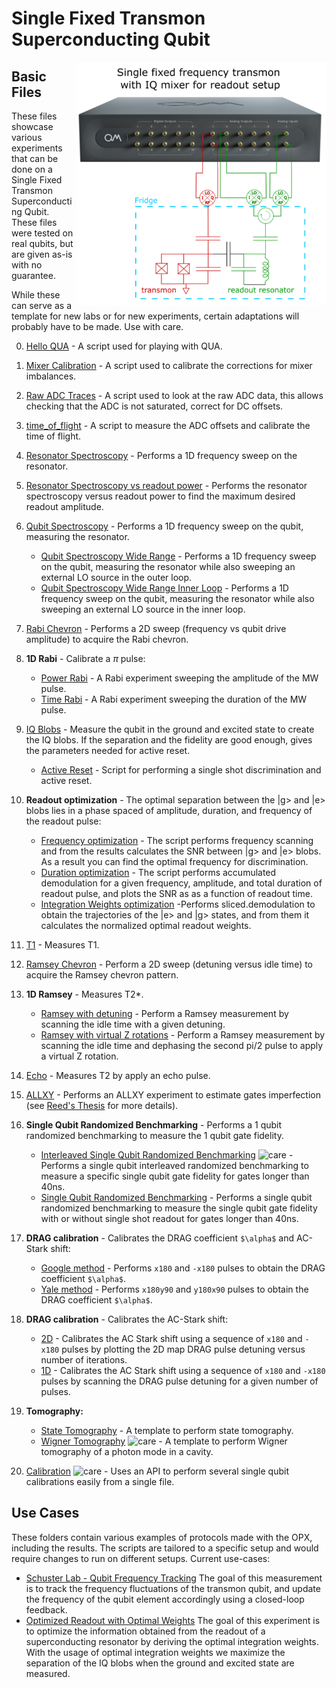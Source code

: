 # Single Fixed Transmon Superconducting Qubit

<img align="right" src="Single Fixed Frequency Transmon Setup.PNG" alt="drawing" width="400"/>

## Basic Files
These files showcase various experiments that can be done on a Single Fixed Transmon Superconducting Qubit.
These files were tested on real qubits, but are given as-is with no guarantee.

While these can serve as a template for new labs or for new experiments, certain adaptations will probably have to be made.
Use with care.

0. [Hello QUA](00_hello_qua.py) - A script used for playing with QUA.
1. [Mixer Calibration](01_manual_mixer_calibration.py) - A script used to calibrate the corrections for mixer imbalances.
2. [Raw ADC Traces](02_raw_adc_traces.py) - A script used to look at the raw ADC data, this allows checking that the ADC 
is not saturated, correct for DC offsets.
3. [time_of_flight](03_time_of_flight.py) - A script to measure the ADC offsets and calibrate the time of flight.
4. [Resonator Spectroscopy](04_resonator_spec.py) - Performs a 1D frequency sweep on the resonator.
5. [Resonator Spectroscopy vs readout power](05_resonator_spec_vs_amplitude.py) - Performs the resonator spectroscopy versus readout power to find the maximum desired readout amplitude.
6. [Qubit Spectroscopy](06_qubit_spec.py) - Performs a 1D frequency sweep on the qubit, measuring the resonator.
   * [Qubit Spectroscopy Wide Range](06_qubit_spec_wide_range.py) - Performs a 1D frequency sweep on the qubit, measuring the resonator while also sweeping an external LO source in the outer loop.
   * [Qubit Spectroscopy Wide Range Inner Loop](06_qubit_spec_wide_range_inner_loop_TBD.py) - Performs a 1D frequency sweep on the qubit, measuring the resonator while also sweeping an external LO source in the inner loop.
7. [Rabi Chevron](07_rabi_chevron.py) - Performs a 2D sweep (frequency vs qubit drive amplitude) to acquire the Rabi chevron.
8. **1D Rabi** - Calibrate a $\pi$ pulse:
    * [Power Rabi](08_power_rabi.py) - A Rabi experiment sweeping the amplitude of the MW pulse.
    * [Time Rabi](08_time_rabi.py) - A Rabi experiment sweeping the duration of the MW pulse.
9. [IQ Blobs](09_IQ_blobs.py) - Measure the qubit in the ground and excited state to create the IQ blobs. If the separation
and the fidelity are good enough, gives the parameters needed for active reset.
    * [Active Reset](09_active_reset.py) - Script for performing a single shot discrimination and active reset.
10. **Readout optimization** - The optimal separation between the |g> and |e> blobs lies in a phase spaced of amplitude, duration, and frequency of the readout pulse:
    * [Frequency optimization](10_readout_frequency_optimization.py) - The script performs frequency scanning and from the results calculates the SNR between |g> and |e> blobs. As a result you can find the optimal frequency for discrimination.
    * [Duration optimization](10_readout_duration_optimization.py) - The script performs accumulated demodulation for a given frequency, amplitude, and total duration of readout pulse, and plots the SNR as as a function of readout time.
    * [Integration Weights optimization](10_readout_weight_optimization.py) -Performs sliced.demodulation to obtain the trajectories of the |e> and |g> states, and from them it calculates the normalized optimal readout weights.
11. [T1](11_T1.py) - Measures T1.
13. [Ramsey Chevron](12_ramsey_chevron.py) - Perform a 2D sweep (detuning versus idle time) to acquire the Ramsey chevron pattern.
12. **1D Ramsey** - Measures T2*.
    * [Ramsey with detuning](13_ramsey_w_detuning.py) - Perform a Ramsey measurement by scanning the idle time with a given detuning.
    * [Ramsey with virtual Z rotations](13_ramsey_w_virtual_rotation.py) - Perform a Ramsey measurement by scanning the idle time and dephasing the second pi/2 pulse to apply a virtual Z rotation.
14. [Echo](14_echo.py) - Measures T2 by apply an echo pulse.
15. [ALLXY](15_allxy.py) - Performs an ALLXY experiment to estimate gates imperfection
(see [Reed's Thesis](https://rsl.yale.edu/sites/default/files/files/RSL_Theses/reed.pdf) for more details).
16. **Single Qubit Randomized Benchmarking** - Performs a 1 qubit randomized benchmarking to measure the 1 qubit gate
fidelity.
    *  [Interleaved Single Qubit Randomized Benchmarking](16_randomized_benchmarking_interleaved.py) ![care](https://img.shields.io/badge/to_be_tested_on_a_real_device-use_with_care-red) - Performs a single qubit interleaved randomized benchmarking to measure a specific single qubit gate fidelity  for gates longer than 40ns.
    * [Single Qubit Randomized Benchmarking](16_randomized_benchmarking.py) - Performs a single qubit randomized benchmarking to measure the single qubit gate fidelity with or without single shot readout for gates longer than 40ns.
17. **DRAG calibration** - Calibrates the DRAG coefficient `$\alpha$` and AC-Stark shift:
    * [Google method](17_DRAG_calibration_Google.py) - Performs `x180` and `-x180` pulses to obtain 
the DRAG coefficient `$\alpha$`.
    * [Yale method](17_DRAG_calibration_Yale.py) - Performs `x180y90` and `y180x90` pulses to obtain 
the DRAG coefficient `$\alpha$`.
18. **DRAG calibration** - Calibrates the AC-Stark shift:
    * [2D](18_AC_Stark_2Dcalibration_Google.py) - Calibrates the AC Stark shift using a sequence of `x180` and `-x180` pulses by plotting the 2D map DRAG pulse detuning versus number of iterations.
    * [1D](18_AC_Stark_1Dcalibration_Google.py) - Calibrates the AC Stark shift using a sequence of `x180` and `-x180` pulses by scanning the DRAG pulse detuning for a given number of pulses.

19. **Tomography:**
    * [State Tomography](19_state_tomography.py) - A template to perform state tomography.
    *  [Wigner Tomography](19_wigner_tomography.py) ![care](https://img.shields.io/badge/to_be_tested_on_a_real_device-use_with_care-red) - A template to perform Wigner tomography of a photon mode in a cavity.
20.  [Calibration](calibrations.py) ![care](https://img.shields.io/badge/to_be_tested_on_a_real_device-use_with_care-red) - Uses an API to perform several single qubit calibrations easily from a single file.

## Use Cases
These folders contain various examples of protocols made with the OPX, including the results. The scripts are tailored to
a specific setup and would require changes to run on different setups. Current use-cases:

* [Schuster Lab - Qubit Frequency Tracking](./Use%20Case%201%20-%20Schuster%20Lab%20-%20Qubit%20Frequency%20Tracking)
The goal of this measurement is to track the frequency fluctuations of the transmon qubit, and update the frequency of the qubit element accordingly using a closed-loop feedback.
* [Optimized Readout with Optimal Weights](./Use%20Case%202%20-%20Optimized%20readout%20with%20optimal%20weights) 
The goal of this experiment is to optimize the information obtained from the readout of a superconducting resonator by deriving the optimal integration weights. With the usage of optimal integration weights we maximize the separation of the IQ blobs when the ground and excited state are measured.
